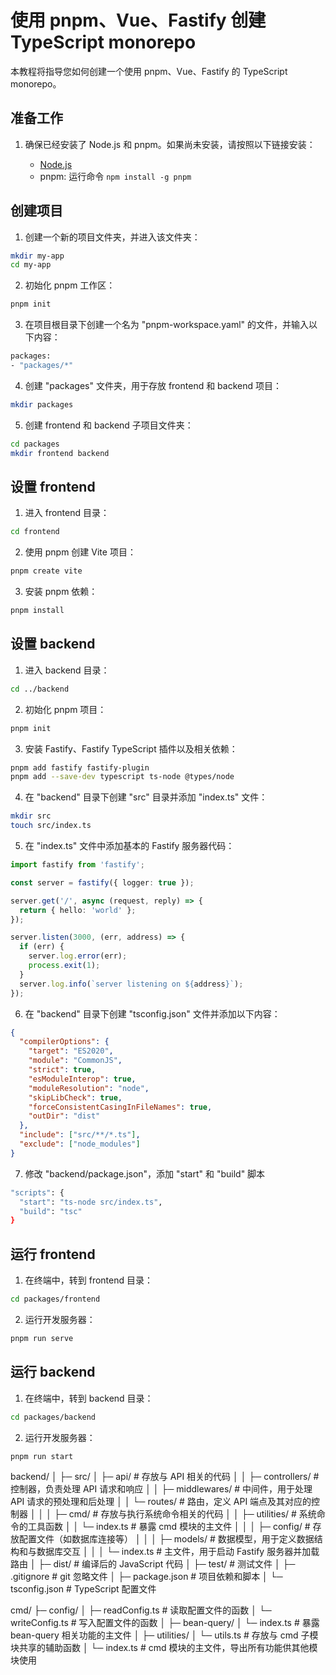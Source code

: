 # 使用 pnpm、Vue、Fastify 创建 TypeScript monorepo

本教程将指导您如何创建一个使用 pnpm、Vue、Fastify 的 TypeScript monorepo。

## 准备工作

1. 确保已经安装了 Node.js 和 pnpm。如果尚未安装，请按照以下链接安装：

   - [Node.js](https://nodejs.org/)
   - pnpm: 运行命令 `npm install -g pnpm`

## 创建项目

1. 创建一个新的项目文件夹，并进入该文件夹：

```bash
mkdir my-app
cd my-app
```

2. 初始化 pnpm 工作区：

```bash
pnpm init
```

3. 在项目根目录下创建一个名为 "pnpm-workspace.yaml" 的文件，并输入以下内容：

```bash
packages:
- "packages/*"
```

4. 创建 "packages" 文件夹，用于存放 frontend 和 backend 项目：

```bash
mkdir packages
```

5. 创建 frontend 和 backend 子项目文件夹：

```bash
cd packages
mkdir frontend backend
```


## 设置 frontend

1. 进入 frontend 目录：

```bash
cd frontend
```

2. 使用 pnpm 创建 Vite 项目：

```bash
pnpm create vite
```

3. 安装 pnpm 依赖：

```bash
pnpm install
```

## 设置 backend

1. 进入 backend 目录：

```bash
cd ../backend
```

2. 初始化 pnpm 项目：

```bash
pnpm init
```

3. 安装 Fastify、Fastify TypeScript 插件以及相关依赖：

```bash
pnpm add fastify fastify-plugin
pnpm add --save-dev typescript ts-node @types/node
```

4. 在 "backend" 目录下创建 "src" 目录并添加 "index.ts" 文件：

```bash
mkdir src
touch src/index.ts
```

5. 在 "index.ts" 文件中添加基本的 Fastify 服务器代码：
```typescript
import fastify from 'fastify';

const server = fastify({ logger: true });

server.get('/', async (request, reply) => {
  return { hello: 'world' };
});

server.listen(3000, (err, address) => {
  if (err) {
    server.log.error(err);
    process.exit(1);
  }
  server.log.info(`server listening on ${address}`);
});
```

6. 在 "backend" 目录下创建 "tsconfig.json" 文件并添加以下内容：

```json
{
  "compilerOptions": {
    "target": "ES2020",
    "module": "CommonJS",
    "strict": true,
    "esModuleInterop": true,
    "moduleResolution": "node",
    "skipLibCheck": true,
    "forceConsistentCasingInFileNames": true,
    "outDir": "dist"
  },
  "include": ["src/**/*.ts"],
  "exclude": ["node_modules"]
}
```

7. 修改 "backend/package.json"，添加 "start" 和 "build" 脚本

```bash
"scripts": {
  "start": "ts-node src/index.ts",
  "build": "tsc"
}
```

## 运行 frontend

1. 在终端中，转到 frontend 目录：

```bash
cd packages/frontend
```

2. 运行开发服务器：

```bash
pnpm run serve
```

## 运行 backend

1. 在终端中，转到 backend 目录：

```bash
cd packages/backend
```

2. 运行开发服务器：

```bash
pnpm run start
```

backend/
│
├─ src/
│   ├─ api/                  # 存放与 API 相关的代码
│   │   ├─ controllers/      # 控制器，负责处理 API 请求和响应
│   │   ├─ middlewares/      # 中间件，用于处理 API 请求的预处理和后处理
│   │   └─ routes/           # 路由，定义 API 端点及其对应的控制器
│   │
│   ├─ cmd/                  # 存放与执行系统命令相关的代码
│   │   ├─ utilities/        # 系统命令的工具函数
│   │   └─ index.ts          # 暴露 cmd 模块的主文件
│   │
│   ├─ config/               # 存放配置文件（如数据库连接等）
│   │
│   ├─ models/               # 数据模型，用于定义数据结构和与数据库交互
│   │
│   └─ index.ts              # 主文件，用于启动 Fastify 服务器并加载路由
│
├─ dist/                     # 编译后的 JavaScript 代码
│
├─ test/                     # 测试文件
│
├─ .gitignore                # git 忽略文件
│
├─ package.json              # 项目依赖和脚本
│
└─ tsconfig.json             # TypeScript 配置文件



cmd/
├─ config/
│   ├─ readConfig.ts      # 读取配置文件的函数
│   └─ writeConfig.ts     # 写入配置文件的函数
│
├─ bean-query/
│   └─ index.ts           # 暴露 bean-query 相关功能的主文件
│
├─ utilities/
│   └─ utils.ts           # 存放与 cmd 子模块共享的辅助函数
│
└─ index.ts               # cmd 模块的主文件，导出所有功能供其他模块使用


